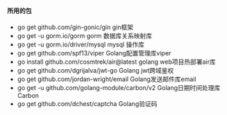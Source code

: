 
#### 所用的包
* go get github.com/gin-gonic/gin gin框架
* go get -u gorm.io/gorm gorm 数据库关系映射库
* go get -u gorm.io/driver/mysql mysql 操作库
* go get github.com/spf13/viper Golang配置管理库viper
* go install github.com/cosmtrek/air@latest golang web项目热部署air库
* go get github.com/dgrijalva/jwt-go Golang jwt跨域鉴权
* go get github.com/jordan-wright/email  Golang发送邮件库email
* go get -u github.com/golang-module/carbon/v2 Golang日期时间处理库Carbon
* go get github.com/dchest/captcha Golang验证码








